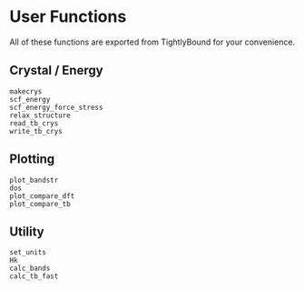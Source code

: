 
# User Functions

All of these functions are exported from TightlyBound for your convenience.

## Crystal / Energy

```@docs
makecrys
scf_energy
scf_energy_force_stress
relax_structure
read_tb_crys
write_tb_crys
```

## Plotting

```@docs
plot_bandstr
dos
plot_compare_dft
plot_compare_tb
```

## Utility

```@docs
set_units
Hk
calc_bands
calc_tb_fast
```


